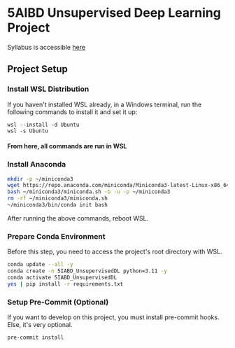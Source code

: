 # 5AIBD Unsupervised Deep Learning Project

Syllabus is accessible [here](/docs/syllabus.pdf)

## Project Setup

### Install WSL Distribution

If you haven't installed WSL already, in a Windows terminal, run the following commands to install it and set it up:

```pwsh
wsl --install -d Ubuntu
wsl -s Ubuntu
```

#### From here, all commands are run in WSL

### Install Anaconda

```bash
mkdir -p ~/miniconda3
wget https://repo.anaconda.com/miniconda/Miniconda3-latest-Linux-x86_64.sh -O ~/miniconda3/miniconda.sh
bash ~/miniconda3/miniconda.sh -b -u -p ~/miniconda3
rm -rf ~/miniconda3/miniconda.sh
~/miniconda3/bin/conda init bash
```

After running the above commands, reboot WSL.

### Prepare Conda Environment

Before this step, you need to access the project's root directory with WSL.

```bash
conda update --all -y
conda create -n 5IABD_UnsupervisedDL python=3.11 -y
conda activate 5IABD_UnsupervisedDL
yes | pip install -r requirements.txt
```

### Setup Pre-Commit (Optional)

If you want to develop on this project, you must install pre-commit hooks. Else, it's very optional.

```bash
pre-commit install
```
